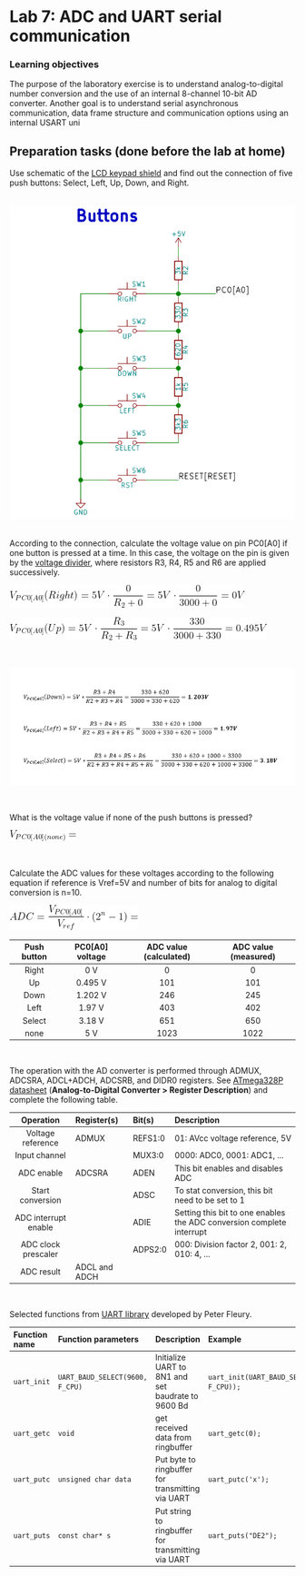 # Lab 7: ADC and UART serial communication

### Learning objectives

The purpose of the laboratory exercise is to understand analog-to-digital number conversion and the use of an internal 8-channel 10-bit AD converter. Another goal is to understand serial asynchronous communication, data frame structure and communication options using an internal USART uni


## Preparation tasks (done before the lab at home)

Use schematic of the [LCD keypad shield](../../Docs/arduino_shield.pdf) and find out the connection of five push buttons: Select, Left, Up, Down, and Right.



&nbsp;
&nbsp;
![](Images/Buttons.png)
&nbsp;
&nbsp;

According to the connection, calculate the voltage value on pin PC0[A0] if one button is pressed at a time. In this case, the voltage on the pin is given by the [voltage divider](https://www.allaboutcircuits.com/tools/voltage-divider-calculator/), where resistors R3, R4, R5 and R6 are applied successively.

![Equation: Voltage divider](Images/eq_divider1.png)

![Equation: Voltage divider](Images/eq_divider2.png)

&nbsp;

![Equation: Voltage divider](Images/voltage_divider.png)


&nbsp;

What is the voltage value if none of the push buttons is pressed?

![Equation: Voltage divider](Images/eq_divider6.png)

&nbsp;

Calculate the ADC values for these voltages according to the following equation if reference is Vref=5V and number of bits for analog to digital conversion is n=10.

![Equation: ADC conversion](Images/eq_adc.png)

   | **Push button** | **PC0[A0] voltage** | **ADC value (calculated)** | **ADC value (measured)** |
   | :-: | :-: | :-: | :-: |
   | Right  | 0 V     | 0      | 0  |
   | Up     | 0.495 V | 101    | 101 |
   | Down   | 1.202 V |  246   | 245 |
   | Left   |  1.97 V |  403   | 402 |
   | Select |  3.18 V |  651   | 650 |
   | none   |  5 V    |  1023  | 1022 |


&nbsp;

The operation with the AD converter is performed through ADMUX, ADCSRA, ADCL+ADCH, ADCSRB, and DIDR0 registers. See [ATmega328P datasheet](https://www.microchip.com/wwwproducts/en/ATmega328p) (**Analog-to-Digital Converter > Register Description**) and complete the following table.

   | **Operation** | **Register(s)** | **Bit(s)** | **Description** |
   | :-: | :-- | :-- | :-- |
   | Voltage reference | ADMUX | REFS1:0 | 01: AVcc voltage reference, 5V |
   | Input channel |  | MUX3:0 | 0000: ADC0, 0001: ADC1, ... |
   | ADC enable | ADCSRA | ADEN | This bit enables and disables ADC |
   | Start conversion |  | ADSC  | To stat conversion, this bit need to be set to 1  |
   | ADC interrupt enable |  | ADIE | Setting this bit to one enables the ADC conversion complete interrupt |
   | ADC clock prescaler |  | ADPS2:0 | 000: Division factor 2, 001: 2, 010: 4, ...|
   | ADC result | ADCL and ADCH |  |  |

&nbsp;

Selected functions from [UART library](http://www.peterfleury.epizy.com/avr-software.html) developed by Peter Fleury.

   | **Function name** | **Function parameters** | **Description** | **Example** |
   | :-- | :-- | :-- | :-- |
   | `uart_init` | `UART_BAUD_SELECT(9600, F_CPU)` | Initialize UART to 8N1 and set baudrate to 9600&nbsp;Bd | `uart_init(UART_BAUD_SELECT(9600, F_CPU));` |
   | `uart_getc` | `void` | get received data from ringbuffer  |`uart_getc(0);` |
   | `uart_putc` | `unsigned char data` | Put byte to ringbuffer for transmitting via UART | `uart_putc('x');`|
   | `uart_puts` | `const char* s` | Put string to ringbuffer for transmitting via UART | `uart_puts("DE2");`|
